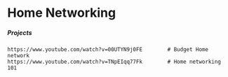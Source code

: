 # Home Networking

##### Projects

```
https://www.youtube.com/watch?v=00UTYN9j0FE        # Budget Home network
https://www.youtube.com/watch?v=TNpEIqq77Fk        # Home networking 101
```



